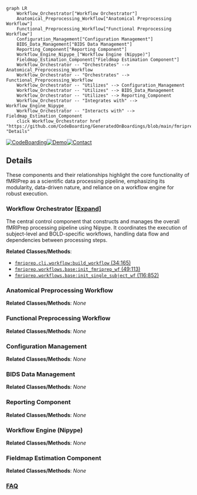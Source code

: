 ```mermaid
graph LR
    Workflow_Orchestrator["Workflow Orchestrator"]
    Anatomical_Preprocessing_Workflow["Anatomical Preprocessing Workflow"]
    Functional_Preprocessing_Workflow["Functional Preprocessing Workflow"]
    Configuration_Management["Configuration Management"]
    BIDS_Data_Management["BIDS Data Management"]
    Reporting_Component["Reporting Component"]
    Workflow_Engine_Nipype_["Workflow Engine (Nipype)"]
    Fieldmap_Estimation_Component["Fieldmap Estimation Component"]
    Workflow_Orchestrator -- "Orchestrates" --> Anatomical_Preprocessing_Workflow
    Workflow_Orchestrator -- "Orchestrates" --> Functional_Preprocessing_Workflow
    Workflow_Orchestrator -- "Utilizes" --> Configuration_Management
    Workflow_Orchestrator -- "Utilizes" --> BIDS_Data_Management
    Workflow_Orchestrator -- "Utilizes" --> Reporting_Component
    Workflow_Orchestrator -- "Integrates with" --> Workflow_Engine_Nipype_
    Workflow_Orchestrator -- "Interacts with" --> Fieldmap_Estimation_Component
    click Workflow_Orchestrator href "https://github.com/CodeBoarding/GeneratedOnBoardings/blob/main/fmriprep/Workflow_Orchestrator.md" "Details"
```

[![CodeBoarding](https://img.shields.io/badge/Generated%20by-CodeBoarding-9cf?style=flat-square)](https://github.com/CodeBoarding/CodeBoarding)[![Demo](https://img.shields.io/badge/Try%20our-Demo-blue?style=flat-square)](https://www.codeboarding.org/demo)[![Contact](https://img.shields.io/badge/Contact%20us%20-%20contact@codeboarding.org-lightgrey?style=flat-square)](mailto:contact@codeboarding.org)

## Details

These components and their relationships highlight the core functionality of fMRIPrep as a scientific data processing pipeline, emphasizing its modularity, data-driven nature, and reliance on a workflow engine for robust execution.

### Workflow Orchestrator [[Expand]](./Workflow_Orchestrator.md)
The central control component that constructs and manages the overall fMRIPrep processing pipeline using Nipype. It coordinates the execution of subject-level and BOLD-specific workflows, handling data flow and dependencies between processing steps.


**Related Classes/Methods**:

- <a href="https://github.com/nipreps/fmriprep/blob/master/fmriprep/cli/workflow.py#L34-L165" target="_blank" rel="noopener noreferrer">`fmriprep.cli.workflow:build_workflow` (34:165)</a>
- <a href="https://github.com/nipreps/fmriprep/blob/master/fmriprep/workflows/base.py#L49-L113" target="_blank" rel="noopener noreferrer">`fmriprep.workflows.base:init_fmriprep_wf` (49:113)</a>
- <a href="https://github.com/nipreps/fmriprep/blob/master/fmriprep/workflows/base.py#L116-L852" target="_blank" rel="noopener noreferrer">`fmriprep.workflows.base:init_single_subject_wf` (116:852)</a>


### Anatomical Preprocessing Workflow



**Related Classes/Methods**: _None_

### Functional Preprocessing Workflow



**Related Classes/Methods**: _None_

### Configuration Management



**Related Classes/Methods**: _None_

### BIDS Data Management



**Related Classes/Methods**: _None_

### Reporting Component



**Related Classes/Methods**: _None_

### Workflow Engine (Nipype)



**Related Classes/Methods**: _None_

### Fieldmap Estimation Component



**Related Classes/Methods**: _None_



### [FAQ](https://github.com/CodeBoarding/GeneratedOnBoardings/tree/main?tab=readme-ov-file#faq)